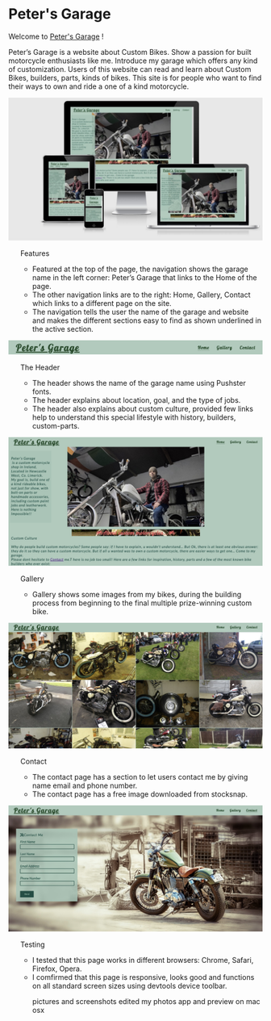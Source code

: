 # Peter's Garage
Welcome to [Peter's Garage](https://peterszabo79.github.io/project-no1/) !

Peter’s Garage is a website about Custom Bikes. Show a passion for built motorcycle enthusiasts like me.
Introduce my garage which offers any kind of customization.
Users of this website can read and learn about Custom Bikes, builders, parts, kinds of bikes.
This site is for people who want to find their ways to own and ride a one of a kind motorcycle.

<img src="assets/images/respon.jpeg" alt="scrshot">

<ul>Features

<ul>
<li>Featured at the top of the page, the navigation shows the garage name in the left corner: Peter’s Garage that links to the Home of the page.</li>
<li>The other navigation links are to the right: Home, Gallery, Contact which links to a different page on the site.</li>
<li>The navigation tells the user the name of the garage and website and makes the different sections easy to find as shown underlined in the active section.</li>
</ul></ul>

<img src="assets/images/navbar.jpeg" alt="navbar"></ul>
<ul>The Header
<ul>
<li>The header shows the name of the garage name using Pushster fonts.</li>
<li>The header explains about location, goal, and the type of jobs.</li>
<li>The header also explains about custom culture, provided few links help to understand this special lifestyle with history, builders, custom-parts.</li>
</ul></ul>

<img src="assets/images/ScreenshotHeader).jpeg" alt="navbar">

<ul>Gallery<ul>
<li>Gallery shows some images from my bikes, during the building process from beginning to the final multiple prize-winning custom bike.
</li></ul></ul>

<img src="assets/images/screenshotgallery.jpeg" alt="navbar">

<ul>Contact<ul>
<li>The contact page has a section to let users contact me by giving name email and phone number.</li>
<li>The contact page has  a free image downloaded from stocksnap.
</li>
</ul></ul>

<img src="assets/images/screenshotcontact.jpeg" alt="navbar">

<ul>Testing<ul>
<li>I tested that this page works in different browsers: Chrome, Safari, Firefox, Opera.</li>
<li>I comfirmed that this page is responsive, looks good and functions on all standard screen sizes using devtools device toolbar.</li></ul><ul>






 

pictures and screenshots edited my photos app and preview on mac osx







